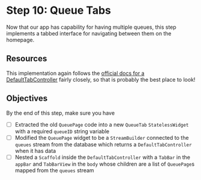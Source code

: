 # Step 10: Queue Tabs

Now that our app has capability for having multiple queues, this step implements a tabbed interface for navigating between them on the homepage.

## Resources

This implementation again follows the [official docs for a DefaultTabController](https://api.flutter.dev/flutter/material/DefaultTabController-class.html) fairly closely, so that is probably the best place to look!

## Objectives
By the end of this step, make sure you have
- [ ] Extracted the old `QueuePage` code into a new `QueueTab` `StatelessWidget` with a required `queueID` string variable
- [ ] Modified the `QueuePage` widget to be a `StreamBuilder` connected to the `queues` stream from the database which returns a `DefaultTabController` when it has data
- [ ] Nested a `Scaffold` inside the `DefaultTabController` with a `TabBar` in the `appBar` and `TabBarView` in the `body` whose children are a list of `QueuePage`s mapped from the `queues` stream
